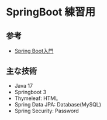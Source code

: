 # SpringBoot 練習用

## 参考

- [Spring Boot入門](https://www.youtube.com/playlist?list=PLD6WyeaFzSSbS0q1unoPpBpnBNyzPWo3j)

## 主な技術

- Java 17
- Springboot 3
- Thymeleaf: HTML
- Spring Data JPA: Database(MySQL)
- Spring Security: Password
